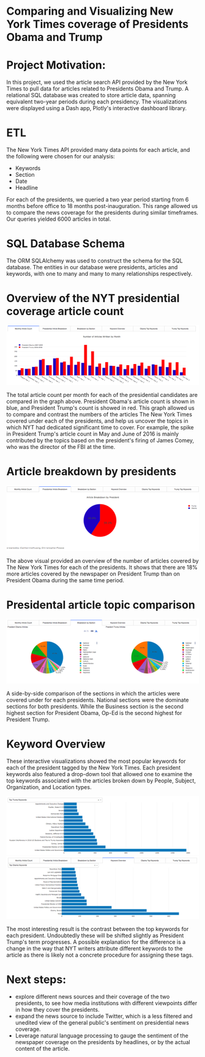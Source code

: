 # Comparing and Visualizing New York Times coverage of Presidents Obama and Trump

# Project Motivation: 
In this project, we used the article search API provided by the New York Times to pull data for articles related to Presidents Obama and Trump. A relational SQL database was created to store article data, spanning equivalent two-year periods during each presidency. The visualizations were displayed using a Dash app, Plotly's interactive dashboard library.

# ETL
The New York Times API provided many data points for each article, and the following were chosen for our analysis:
* Keywords
* Section
* Date
* Headline

For each of the presidents, we queried a two year period starting from 6 months before office to 18 months post-inauguration. This range allowed us to compare the news coverage for the presidents during similar timeframes. Our queries yielded 6000 articles in total.

# SQL Database Schema
The ORM SQLAlchemy was used to construct the schema for the SQL database. The entities in our database were presidents, articles and keywords, with one to many and many to many relationships respectively.

# Overview of the NYT presidential coverage article count 
<p align="center">
  <img src="count_overview.png" title="ArticleCountOverview">
</p>
The total article count per month for each of the presidential candidates are compared in the graph above. President Obama's article count is shown in blue, and President Trump's count is showed in red. This graph allowed us to compare and contrast the numbers of the articles The New York Times covered under each of the presidents, and help us uncover the topics in which NYT had dedicated significant time to cover. For example, the  spike in President Trump's article count in May and June of 2016 is mainly contributed by the topics based on the president's firing of James Comey, who was the director of the FBI at the time. 

# Article breakdown by presidents
<p align="center">
  <img src="distribution_pie.png" title="Distribution of articles by each president">
</p>
The above visual provided an overview of the number of articles covered by The New York Times for each of the presidents. It shows that there are 18% more articles covered by the newspaper on President Trump than on President Obama during the same time period. 

# Presidental article topic comparison 
<p align="center">
  <img src="topic_comparison_pies.png" title="sections by each president">
</p>
A side-by-side comparison of the sections in which the articles were covered under for each presidents. National sections were the dominate sections for both presidents. While the Business section is the second highest section for President Obama, Op-Ed is the second highest for President Trump. 

# Keyword Overview 
These interactive visualizations showed the most popular keywords for each of the president tagged by the New York Times. Each president keywords also featured a drop-down tool that allowed one to examine the top keywords associated with the articles broken down by People, Subject, Organization, and Location types. 
<p align="center">
  <img src="keywords_obama.png" title="Obama keywords">
  <img src="keywords_trump.png" title="Obama keywords">
</p>
The most interesting result is the contrast between the top keywords for each president. Undoubtedly these will be shifted slightly as President Trump's term progresses. A possible explanation for the difference is a change in the way that NYT writers attribute different keywords to the article as there is likely not a concrete procedure for assigning these tags.

# Next steps: 
* explore different news sources and their coverage of the two presidents, to see how media institutions with different viewpoints differ in how they cover the presidents. 
* expand the news source to include Twitter, which is a less filtered and unedited view of the general public's sentiment on presidential news coverage. 
* Leverage natural language processing to gauge the sentiment of the newspaper coverage on the presidents by headlines, or by the actual content of the article. 
